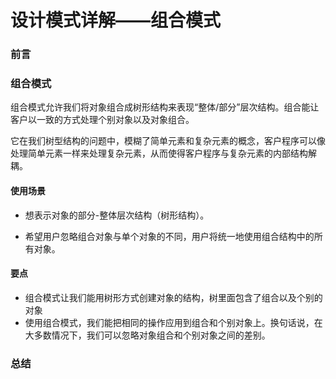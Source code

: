 # 设计模式详解——组合模式

### 前言





### 组合模式

组合模式允许我们将对象组合成树形结构来表现“整体/部分”层次结构。组合能让客户以一致的方式处理个别对象以及对象组合。

它在我们树型结构的问题中，模糊了简单元素和复杂元素的概念，客户程序可以像处理简单元素一样来处理复杂元素，从而使得客户程序与复杂元素的内部结构解耦。

#### 使用场景

- 想表示对象的部分-整体层次结构（树形结构）。 

- 希望用户忽略组合对象与单个对象的不同，用户将统一地使用组合结构中的所有对象。

#### 要点

- 组合模式让我们能用树形方式创建对象的结构，树里面包含了组合以及个别的对象
- 使用组合模式，我们能把相同的操作应用到组合和个别对象上。换句话说，在大多数情况下，我们可以忽略对象组合和个别对象之间的差别。



### 总结